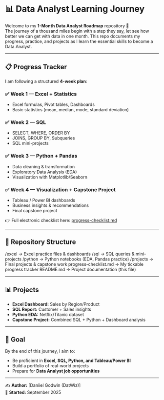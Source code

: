 # 📊 Data Analyst Learning Journey

Welcome to my **1-Month Data Analyst Roadmap** repository 🚀  
The journey  of a thousand miles begin with a step they say, let see how better we can get with data in one month.
This repo documents my progress, practice, and projects as I learn the essential skills to become a Data Analyst.  

---

## 📋 Progress Tracker
I am following a structured **4-week plan**:  

### ✅ Week 1 — Excel + Statistics
- Excel formulas, Pivot tables, Dashboards  
- Basic statistics (mean, median, mode, standard deviation)  

### ✅ Week 2 — SQL
- SELECT, WHERE, ORDER BY  
- JOINS, GROUP BY, Subqueries  
- SQL mini-projects  

### ✅ Week 3 — Python + Pandas
- Data cleaning & transformation  
- Exploratory Data Analysis (EDA)  
- Visualization with Matplotlib/Seaborn  

### ✅ Week 4 — Visualization + Capstone Project
- Tableau / Power BI dashboards  
- Business insights & recommendations  
- Final capstone project  

👉 Full electronic checklist here: [progress-checklist.md](./progress-checklist.md)  

---

## 📂 Repository Structure
/excel → Excel practice files & dashboards
/sql → SQL queries & mini-projects
/python → Python notebooks (EDA, Pandas practice)
/projects → Final projects & capstone work
progress-checklist.md → My tickable progress tracker
README.md → Project documentation (this file)


---

## 📊 Projects
- **Excel Dashboard:** Sales by Region/Product  
- **SQL Report:** Customer + Sales insights  
- **Python EDA:** Netflix/Titanic dataset  
- **Capstone Project:** Combined SQL + Python + Dashboard analysis  

---

## 🎯 Goal
By the end of this journey, I aim to:  
- Be proficient in **Excel, SQL, Python, and Tableau/Power BI**  
- Build a portfolio of real-world projects  
- Prepare for **Data Analyst job opportunities**  

---

✍️ **Author:** [Daniiel Godwin (DatWiz)]  
📅 **Started:** September 2025  
